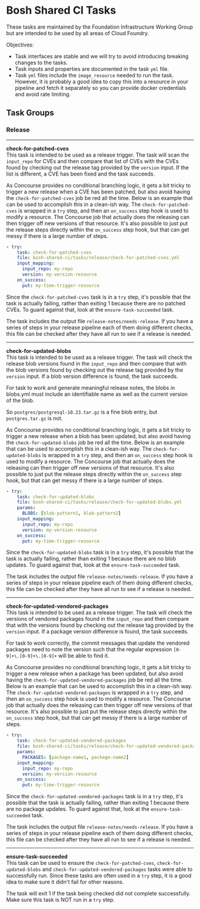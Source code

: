 # Bosh Shared CI Tasks

These tasks are maintained by the Foundation Infrastructure Working Group but are intended to be used
by all areas of Cloud Foundry.

Objectives:
- Task interfaces are stable and we will try to avoid introducing breaking changes to the tasks.
- Task inputs and properties are documented in the task `yml` file.
- Task `yml` files include the `image_resource` needed to run the task. However, it is probably a good idea
to copy this into a resource in your pipeline and fetch it separately so you can provide docker credentials and
avoid rate limiting.

## Task Groups

### Release

---
**check-for-patched-cves**  
This task is intended to be used as a release trigger. The task will scan the `input_repo` for CVEs and then compare
that list of CVEs with the CVEs found by checking out the release tag provided by the `version` input. If the list is
different, a CVE has been fixed and the task succeeds.

As Concourse provides no conditional branching logic, it gets a bit tricky to trigger a new release when a CVE has
been patched, but also avoid having the `check-for-patched-cves` job be red all the time. Below is an example that
can be used to accomplish this in a clean-ish way. The `check-for-patched-cves` is wrapped in a `try` step, and then
an `on_success` step hook is used to modify a resource. The Concourse job that actually does the releasing can then
trigger off new versions of that resource. It's also possible to just put the release steps directly within the
`on_success` step hook, but that can get messy if there is a large number of steps.

```yaml
- try:
    task: check-for-patched-cves
    file: bosh-shared-ci/tasks/release/check-for-patched-cves.yml
    input_mapping:
      input_repo: my-repo
      version: my-version-resource
    on_success:
      put: my-time-trigger-resource
```

Since the `check-for-patched-cves` task is in a `try` step, it's possible that the task is actually failing, rather
than exiting 1 because there are no patched CVEs. To guard against that, look at the `ensure-task-succeeded` task.

The task includes the output file `release-notes/needs-release`. If you have a series of steps in your release pipeline
each of them doing different checks, this file can be checked after they have all run to see if a release is needed.

---
**check-for-updated-blobs**  
This task is intended to be used as a release trigger. The task will check the release blob versions found in the
`input_repo` and then compare that with the blob versions found by checking out the release tag provided by the
`version` input. If a blob version difference is found, the task succeeds.

For task to work and generate meaningful release notes, the blobs in blobs.yml must include an identifiable name
as well as the current version of the blob.

So `postgres/postgresql-10.23.tar.gz` is a fine blob entry, but `postgres.tar.gz` is not.

As Concourse provides no conditional branching logic, it gets a bit tricky to trigger a new release when a blob has
been updated, but also avoid having the `check-for-updated-blobs` job be red all the time. Below is an example that
can be used to accomplish this in a clean-ish way. The `check-for-updated-blobs` is wrapped in a `try` step, and then
an `on_success` step hook is used to modify a resource. The Concourse job that actually does the releasing can then
trigger off new versions of that resource. It's also possible to just put the release steps directly within the
`on_success` step hook, but that can get messy if there is a large number of steps.

```yaml
- try:
    task: check-for-updated-blobs
    file: bosh-shared-ci/tasks/release/check-for-updated-blobs.yml
    params:
      BLOBS: [blob-pattern1, blob-pattern2]
    input_mapping:
      input_repo: my-repo
      version: my-version-resource
    on_success:
      put: my-time-trigger-resource
```

Since the `check-for-updated-blobs` task is in a `try` step, it's possible that the task is actually failing, rather
than exiting 1 because there are no blob updates. To guard against that, look at the `ensure-task-succeeded` task.

The task includes the output file `release-notes/needs-release`. If you have a series of steps in your release pipeline
each of them doing different checks, this file can be checked after they have all run to see if a release is needed.

---
**check-for-updated-vendored-packages**  
This task is intended to be used as a release trigger. The task will check the versions of vendored packages found in the
`input_repo` and then compare that with the versions found by checking out the release tag provided by the
`version` input. If a package version difference is found, the task succeeds.

For task to work correctly, the commit messages that update the vendored packages need to note the version such that the
regular expression `[0-9]+\.[0-9]+\.[0-9]+` will be able to find it.

As Concourse provides no conditional branching logic, it gets a bit tricky to trigger a new release when a package has
been updated, but also avoid having the `check-for-updated-vendored-packages` job be red all the time. Below is an example that
can be used to accomplish this in a clean-ish way. The `check-for-updated-vendored-packages` is wrapped in a `try` step, and then
an `on_success` step hook is used to modify a resource. The Concourse job that actually does the releasing can then
trigger off new versions of that resource. It's also possible to just put the release steps directly within the
`on_success` step hook, but that can get messy if there is a large number of steps.

```yaml
- try:
    task: check-for-updated-vendored-packages
    file: bosh-shared-ci/tasks/release/check-for-updated-vendored-packages.yml
    params:
      PACKAGES: [package-name1, package-name2]
    input_mapping:
      input_repo: my-repo
      version: my-version-resource
    on_success:
      put: my-time-trigger-resource
```

Since the `check-for-updated-vendored-packages` task is in a `try` step, it's possible that the task is actually failing, rather
than exiting 1 because there are no package updates. To guard against that, look at the `ensure-task-succeeded` task.

The task includes the output file `release-notes/needs-release`. If you have a series of steps in your release pipeline
each of them doing different checks, this file can be checked after they have all run to see if a release is needed.

---
**ensure-task-succeeded**  
This task can be used to ensure the `check-for-patched-cves`, `check-for-updated-blobs` and `check-for-updated-vendored-packages`
tasks were able to successfully run. Since these tasks are often used in a `try` step, it is a good idea to make sure
it didn't fail for other reasons.

The task will exit 1 if the task being checked did not complete successfully. Make sure this task is NOT run in a `try` step.
